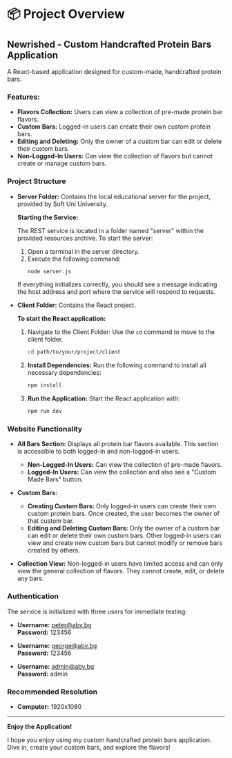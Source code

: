 # 📦 Project Overview

## **Newrished - Custom Handcrafted Protein Bars Application**

A React-based application designed for custom-made, handcrafted protein bars.

### **Features:**
- **Flavors Collection:** Users can view a collection of pre-made protein bar flavors.
- **Custom Bars:** Logged-in users can create their own custom protein bars.
- **Editing and Deleting:** Only the owner of a custom bar can edit or delete their custom bars.
- **Non-Logged-In Users:** Can view the collection of flavors but cannot create or manage custom bars.

### **Project Structure**

- **Server Folder:** Contains the local educational server for the project, provided by Soft Uni University.

  **Starting the Service:**

  The REST service is located in a folder named "server" within the provided resources archive. To start the server:
  1. Open a terminal in the server directory.
  2. Execute the following command:
     ```bash
     node server.js
     ```
  If everything initializes correctly, you should see a message indicating the host address and port where the service will respond to requests.

- **Client Folder:** Contains the React project.

  **To start the React application:**
  1. Navigate to the Client Folder: Use the `cd` command to move to the client folder.
     ```bash
     cd path/to/your/project/client
     ```
  2. **Install Dependencies:** Run the following command to install all necessary dependencies:
     ```bash
     npm install
     ```
  3. **Run the Application:** Start the React application with:
     ```bash
     npm run dev
     ```

### **Website Functionality**
- **All Bars Section:** Displays all protein bar flavors available. This section is accessible to both logged-in and non-logged-in users.
  - **Non-Logged-In Users:** Can view the collection of pre-made flavors.
  - **Logged-In Users:** Can view the collection and also see a "Custom Made Bars" button.

- **Custom Bars:**
  - **Creating Custom Bars:** Only logged-in users can create their own custom protein bars. Once created, the user becomes the owner of that custom bar.
  - **Editing and Deleting Custom Bars:** Only the owner of a custom bar can edit or delete their own custom bars. Other logged-in users can view and create new custom bars but cannot modify or remove bars created by others.

- **Collection View:** Non-logged-in users have limited access and can only view the general collection of flavors. They cannot create, edit, or delete any bars.

### **Authentication**

The service is initialized with three users for immediate testing:

- **Username:** peter@abv.bg  
  **Password:** 123456

- **Username:** george@abv.bg  
  **Password:** 123456

- **Username:** admin@abv.bg  
  **Password:** admin

### **Recommended Resolution**

- **Computer:** 1920x1080

---

**Enjoy the Application!**

I hope you enjoy using my custom handcrafted protein bars application. Dive in, create your custom bars, and explore the flavors!
